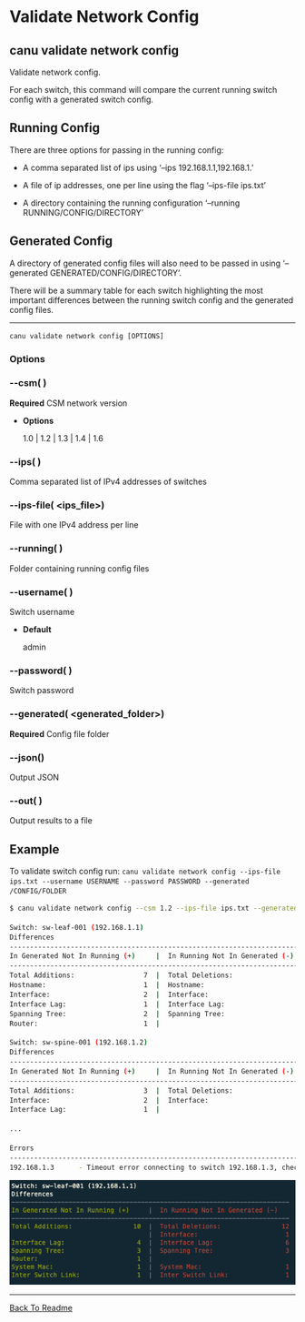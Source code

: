 # Validate Network Config

## canu validate network config

Validate network config.

For each switch, this command will compare the current running switch config with a generated switch config.

## Running Config
There are three options for passing in the running config:


* A comma separated list of ips using ‘–ips 192.168.1.1,192.168.1.’


* A file of ip addresses, one per line using the flag ‘–ips-file ips.txt’


* A directory containing the running configuration ‘–running RUNNING/CONFIG/DIRECTORY’

## Generated Config
A directory of generated config files will also need to be passed in using ‘–generated GENERATED/CONFIG/DIRECTORY’.

There will be a summary table for each switch highlighting the most important differences between the running switch config and the generated config files.


---

```shell
canu validate network config [OPTIONS]
```

### Options


### --csm( <csm>)
**Required** CSM network version


* **Options**

    1.0 | 1.2 | 1.3 | 1.4 | 1.6



### --ips( <ips>)
Comma separated list of IPv4 addresses of switches


### --ips-file( <ips_file>)
File with one IPv4 address per line


### --running( <running>)
Folder containing running config files


### --username( <username>)
Switch username


* **Default**

    admin



### --password( <password>)
Switch password


### --generated( <generated_folder>)
**Required** Config file folder


### --json()
Output JSON


### --out( <out>)
Output results to a file

## Example

To validate switch config run: `canu validate network config --ips-file ips.txt --username USERNAME --password PASSWORD --generated /CONFIG/FOLDER`

```bash
$ canu validate network config --csm 1.2 --ips-file ips.txt --generated /CONFIG/FOLDER

Switch: sw-leaf-001 (192.168.1.1)
Differences
-------------------------------------------------------------------------
In Generated Not In Running (+)     |  In Running Not In Generated (-)
-------------------------------------------------------------------------
Total Additions:                 7  |  Total Deletions:                 7
Hostname:                        1  |  Hostname:                        1
Interface:                       2  |  Interface:                       1
Interface Lag:                   1  |  Interface Lag:                   2
Spanning Tree:                   2  |  Spanning Tree:                   3
Router:                          1  |

Switch: sw-spine-001 (192.168.1.2)
Differences
-------------------------------------------------------------------------
In Generated Not In Running (+)     |  In Running Not In Generated (-)
-------------------------------------------------------------------------
Total Additions:                 3  |  Total Deletions:                 2
Interface:                       2  |  Interface:                       1
Interface Lag:                   1  |

...

Errors
----------------------------------------------------------------------------------------------------
192.168.1.3      - Timeout error connecting to switch 192.168.1.3, check the IP address and try again.
```



![image](images/canu_validate_switch_config.png)



---

<a href="/readme.md">Back To Readme</a><br>
